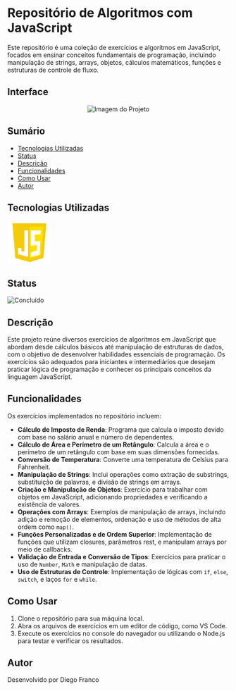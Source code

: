 # Repositório de Algoritmos com JavaScript

Este repositório é uma coleção de exercícios e algoritmos em JavaScript, focados em ensinar conceitos fundamentais de programação, incluindo manipulação de strings, arrays, objetos, cálculos matemáticos, funções e estruturas de controle de fluxo.

## Interface

<div align="center">
  <img src="img/logo.png" alt="Imagem do Projeto" width="100">
</div>

## Sumário

- [Tecnologias Utilizadas](#tecnologias-utilizadas)
- [Status](#status)
- [Descrição](#descrição)
- [Funcionalidades](#funcionalidades)
- [Como Usar](#como-usar)
- [Autor](#autor)

## Tecnologias Utilizadas

<div style="display: flex; flex-direction: row;">
  <div style="margin-right: 20px; display: flex; justify-content: flex-start;">
    <img src="img/js.png" alt="Logo Linguagem" width="100"/>
  </div>
</div>

## Status

![Concluído](http://img.shields.io/static/v1?label=STATUS&message=CONCLUIDO&color=GREEN&style=for-the-badge)

## Descrição

Este projeto reúne diversos exercícios de algoritmos em JavaScript que abordam desde cálculos básicos até manipulação de estruturas de dados, com o objetivo de desenvolver habilidades essenciais de programação. Os exercícios são adequados para iniciantes e intermediários que desejam praticar lógica de programação e conhecer os principais conceitos da linguagem JavaScript.

## Funcionalidades

Os exercícios implementados no repositório incluem:

- **Cálculo de Imposto de Renda**: Programa que calcula o imposto devido com base no salário anual e número de dependentes.
- **Cálculo de Área e Perímetro de um Retângulo**: Calcula a área e o perímetro de um retângulo com base em suas dimensões fornecidas.
- **Conversão de Temperatura**: Converte uma temperatura de Celsius para Fahrenheit.
- **Manipulação de Strings**: Inclui operações como extração de substrings, substituição de palavras, e divisão de strings em arrays.
- **Criação e Manipulação de Objetos**: Exercício para trabalhar com objetos em JavaScript, adicionando propriedades e verificando a existência de valores.
- **Operações com Arrays**: Exemplos de manipulação de arrays, incluindo adição e remoção de elementos, ordenação e uso de métodos de alta ordem como `map()`.
- **Funções Personalizadas e de Ordem Superior**: Implementação de funções que utilizam closures, parâmetros rest, e manipulam arrays por meio de callbacks.
- **Validação de Entrada e Conversão de Tipos**: Exercícios para praticar o uso de `Number`, `Math` e manipulação de datas.
- **Uso de Estruturas de Controle**: Implementação de lógicas com `if`, `else`, `switch`, e laços `for` e `while`.

## Como Usar

1. Clone o repositório para sua máquina local.
2. Abra os arquivos de exercícios em um editor de código, como VS Code.
3. Execute os exercícios no console do navegador ou utilizando o Node.js para testar e verificar os resultados.

## Autor

Desenvolvido por Diego Franco

